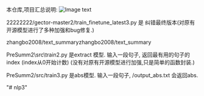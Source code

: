 






本仓库,项目汇总说明:
![Image text](https://raw.githubusercontent.com/zhangbo2008/fairseq-gec/latest_branch/11.png )


22222222/gector-master2/train_finetune_latest3.py 是 纠错最终版本(对原有开源模型进行了多种加强和bug修复.)

zhangbo2008/text_summaryzhangbo2008/text_summary


PreSumm2\src\train2.py 是extract 模型. 输入一段句子, 返回最有用的句子的index (index从0开始计数)
(没有对原有开源模型进行加强,只是简单的函数封装.)


PreSumm2/src/train3.py 是abs模型. 输入一段句子, /output_abs.txt 会返回abs.

"# nlp3" 
